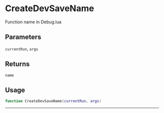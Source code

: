 # CreateDevSaveName
Function name in Debug.lua
## Parameters
`currentRun`, `args`
## Returns
`name`
## Usage
```lua
function CreateDevSaveName(currentRun, args)
```
---
